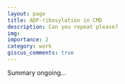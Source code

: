 ```yaml
---
layout: page
title: ADP-ribosylation in CMD
description: Can you repeat please?
img: 
importance: 2
category: work
giscus_comments: true
---
```


Summary ongoing...
